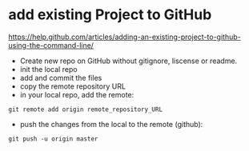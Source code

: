 # add existing Project to GitHub

https://help.github.com/articles/adding-an-existing-project-to-github-using-the-command-line/

* Create new repo on GitHub without gitignore, liscense or readme.
* init the local repo 
* add and commit the files
* copy the remote repository URL
* in your local repo, add the remote:
```
git remote add origin remote_repository_URL
```
* push the changes from the local to the remote (github):
```
git push -u origin master
```
